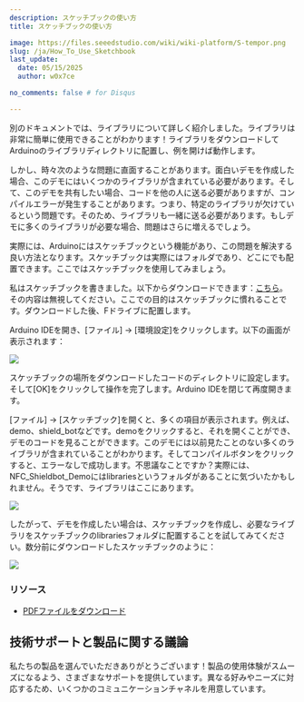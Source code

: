 ```yaml
---
description: スケッチブックの使い方
title: スケッチブックの使い方

image: https://files.seeedstudio.com/wiki/wiki-platform/S-tempor.png
slug: /ja/How_To_Use_Sketchbook
last_update:
  date: 05/15/2025
  author: w0x7ce

no_comments: false # for Disqus

---
```



別のドキュメントでは、ライブラリについて詳しく紹介しました。ライブラリは非常に簡単に使用できることがわかります！ライブラリをダウンロードしてArduinoのライブラリディレクトリに配置し、例を開けば動作します。

しかし、時々次のような問題に直面することがあります。面白いデモを作成した場合、このデモにはいくつかのライブラリが含まれている必要があります。そして、このデモを共有したい場合、コードを他の人に送る必要がありますが、コンパイルエラーが発生することがあります。つまり、特定のライブラリが欠けているという問題です。そのため、ライブラリも一緒に送る必要があります。もしデモに多くのライブラリが必要な場合、問題はさらに増えるでしょう。

実際には、Arduinoにはスケッチブックという機能があり、この問題を解決する良い方法となります。スケッチブックは実際にはフォルダであり、どこにでも配置できます。ここではスケッチブックを使用してみましょう。

私はスケッチブックを書きました。以下からダウンロードできます：[こちら](https://github.com/loovee/NFC_ShieldBot_Demo)。  
その内容は無視してください。ここでの目的はスケッチブックに慣れることです。ダウンロードした後、Fドライブに配置します。

Arduino IDEを開き、[ファイル] -> [環境設定]をクリックします。以下の画面が表示されます：

![](https://files.seeedstudio.com/wiki/How_To_Use_Sketchbook/img/Sketchbook1.jpg)

スケッチブックの場所をダウンロードしたコードのディレクトリに設定します。そして[OK]をクリックして操作を完了します。Arduino IDEを閉じて再度開きます。

[ファイル] -> [スケッチブック]を開くと、多くの項目が表示されます。例えば、demo、shield_botなどです。demoをクリックすると、それを開くことができ、デモのコードを見ることができます。このデモには以前見たことのない多くのライブラリが含まれていることがわかります。そしてコンパイルボタンをクリックすると、エラーなしで成功します。不思議なことですか？実際には、NFC_Shieldbot_Demoにはlibrariesというフォルダがあることに気づいたかもしれません。そうです、ライブラリはここにあります。

![](https://files.seeedstudio.com/wiki/How_To_Use_Sketchbook/img/Sketchbook2.jpg)

したがって、デモを作成したい場合は、スケッチブックを作成し、必要なライブラリをスケッチブックのlibrariesフォルダに配置することを試してみてください。数分前にダウンロードしたスケッチブックのように：

![](https://files.seeedstudio.com/wiki/How_To_Use_Sketchbook/img/Sketchbook3.jpg)

### リソース

- [PDFファイルをダウンロード](https://files.seeedstudio.com/wiki/How_To_Use_Sketchbook/res/How_to_use_Sketchbook.pdf)

## 技術サポートと製品に関する議論
私たちの製品を選んでいただきありがとうございます！製品の使用体験がスムーズになるよう、さまざまなサポートを提供しています。異なる好みやニーズに対応するため、いくつかのコミュニケーションチャネルを用意しています。

<div class="button_tech_support_container">
<a href="https://forum.seeedstudio.com/" class="button_forum"></a> 
<a href="https://www.seeedstudio.com/contacts" class="button_email"></a>
</div>

<div class="button_tech_support_container">
<a href="https://discord.gg/eWkprNDMU7" class="button_discord"></a> 
<a href="https://github.com/Seeed-Studio/wiki-documents/discussions/69" class="button_discussion"></a>
</div>